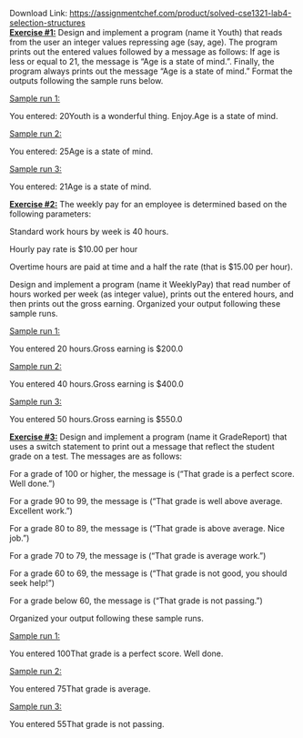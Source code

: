 Download Link: https://assignmentchef.com/product/solved-cse1321-lab4-selection-structures
<br>
<strong><u>Exercise #1:</u></strong> Design and implement a program (name it Youth) that reads from the user an integer values repressing age (say, age).  The program prints out the entered values followed by a message as follows: If age is less or equal to 21, the message is “Age is a state of mind.”. Finally, the program always prints out the message “Age is a state of mind.”  Format the outputs following the sample runs below.

<u>Sample run 1:</u>

You entered: 20Youth is a wonderful thing. Enjoy.Age is a state of mind.

<u>Sample run 2:</u>




You entered: 25Age is a state of mind.

<u>Sample run 3:</u>




You entered: 21Age is a state of mind.




<strong><u>Exercise #2:</u></strong> The weekly pay for an employee is determined based on the following parameters:




Standard work hours by week is 40 hours.

Hourly pay rate is $10.00 per hour

Overtime hours are paid at time and a half the rate (that is $15.00 per hour).




Design and implement a program (name it WeeklyPay) that read number of hours worked per week (as integer value), prints out the entered hours, and then prints out the gross earning. Organized your output following these sample runs.




<u>Sample run 1:</u>




You entered 20 hours.Gross earning is $200.0




<u>Sample run 2:</u>




You entered 40 hours.Gross earning is $400.0




<u>Sample run 3:</u>




You entered 50 hours.Gross earning is $550.0







<strong><u>Exercise #3:</u></strong> Design and implement a program (name it GradeReport) that uses a switch statement to print out a message that reflect the student grade on a test. The messages are as follows:




For a grade of 100 or higher, the message is (“That grade is a perfect score. Well done.”)

For a grade 90 to 99, the message is (“That grade is well above average. Excellent work.”)

For a grade 80 to 89, the message is (“That grade is above average. Nice job.”)

For a grade 70 to 79, the message is (“That grade is average work.”)

For a grade 60 to 69, the message is (“That grade is not good, you should seek help!”)

For a grade below 60, the message is (“That grade is not passing.”)




Organized your output following these sample runs.




<u>Sample run 1:</u>




You entered 100That grade is a perfect score. Well done.




<u>Sample run 2:</u>




You entered 75That grade is average.




<u>Sample run 3:</u>




You entered 55That grade is not passing.


